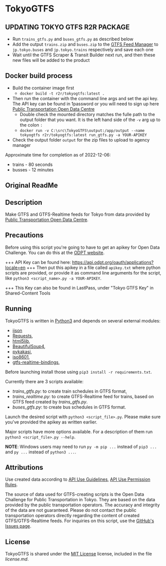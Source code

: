 TokyoGTFS
==========

UPDATING TOKYO GTFS R2R PACKAGE
----------

- Run `trains_gtfs.py` and `buses_gtfs.py` as described below
- Add the output `trains.zip` and `buses.zip` to the [GTFS Feed Manager](https://content.rome2rio.com/gtfs-feed-manager) to `jp.tokyo.buses` and `jp.tokyo.trains` respectively and save each one
- Wait until the GTFS Scraper & Transit Builder next run, and then these new files will be added to the product

Docker build process
-----------
* Build the container image first
  * `docker build -t r2r/tokyogtfs:latest .`
* Then run the container with the command line args and set the api key. The API key can be found in 1password or you will need to sign up here [Public Transportation Open Data Centre](https://www.odpt.org/en/)
  * Double check the mounted directory matches the fulle path to the output folder that you want. It is the left hand side of the `-v` arg up to the colon `:`
  * `docker run -v C:\src\TokyoGTFS\output:/app/output --name tokyogtfs r2r/tokyogtfs:latest run_gtfs.py -a YOUR-APIKEY`
* Check the output folder `output` for the zip files to upload to agency manager

Approximate time for completion as of 2022-12-06:
* trains - 80 seconds
* busses - 12 minutes


Original ReadMe
-----------

Description
-----------

Make GTFS and GTFS-Realtime feeds for Tokyo from data provided by [Public Transportation Open Data Centre](https://www.odpt.org/en/).

Precautions
-----------
Before using this script you're going to have to get an apikey for Open Data Challenge.
You can do this at the [ODPT website](https://tokyochallenge.odpt.org/en/index.html#entry).

+++ API Key can be found here: https://api.odpt.org/oauth/applications?locale=en +++
Then put this apikey in a file called `apikey.txt` where python scripts are provided, or provide it as command line arguments for the script, like `python3 <script_name>.py -a YOUR-APIKEY`.

+++ This Key can also be found in LastPass, under "Tokyo GTFS Key" in Shared-Content Tools


Running
-------

TokyoGTFS is written in [Python3](https://python.org) and depends on several external modules:
- [ijson](https://pypi.org/project/ijson/)
- [Requests](http://docs.python-requests.org/en/master/),
- [html5lib](https://pypi.org/project/html5lib/),
- [BeautifulSoup4](https://www.crummy.com/software/BeautifulSoup/),
- [pykakasi](https://pypi.org/project/pykakasi/),
- [iso8601](https://pypi.org/project/iso8601/),
- [gtfs-realtime-bindings](https://github.com/google/gtfs-realtime-bindings/tree/master/python),

Before launching install those using `pip3 install -r requirements.txt`.

Currently there are 3 scripts available:
- *trains_gtfs.py*: to create train schedules in GTFS format,
- *trains_realtime.py*: to create GTFS-Realtime feed for trains, based on GTFS feed created by *trains_gtfs.py*.
- *buses_gtfs.py*: to create bus schedules in GTFS format.



Launch the desired script with `python3 <script_file>.py`. Please make sure you've provided the apikey as written earlier.

Major scripts have more options available. For a description of them run `python3 <script_file>.py --help`.


**NOTE**:
Windows users may need to run `py -m pip ...` instead of `pip3 ...` and `py ...` instead of `python3 ...`.



Attributions
------------
Use created data according to [API Use Guidelines](https://api.odpt.org/en/terms/api_guideline.html),
[API Use Permission Rules](https://api.odpt.org/en/terms/terms_api_usage.html).

The source of data used for GTFS-creating scripts is the Open Data Challenge for Public Transportation in Tokyo.
They are based on the data provided by the public transportation operators.
The accuracy and integrity of the data are not guaranteed.
Please do not contact the public transportation operators directly regarding the content of created GTFS/GTFS-Realtime feeds.
For inquiries on this script, use the [GitHub's Issues page](https://github.com/MKuranowski/TokyoGTFS/issues/).



License
-------

TokyoGTFS is shared under the [MIT License](https://github.com/MKuranowski/TokyoGTFS/blob/master/LICENSE.md) license, included in the file *license.md*.
